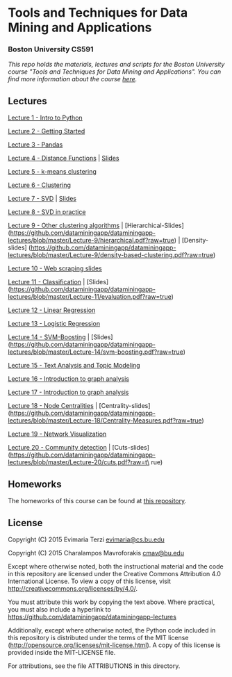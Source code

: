 # Tools and Techniques for Data Mining and Applications
### Boston University CS591
*This repo holds the materials, lectures and scripts for the Boston University course "Tools and Techniques for Data Mining and Applications". You can find more information about the course [here](http://cs-people.bu.edu/evimaria/datascience.html).*

## Lectures
[Lecture 1 - Intro to Python](http://nbviewer.ipython.org/github/dataminingapp/dataminingapp-lectures/blob/master/Lecture-1/Intro%20to%20Python.ipynb)

[Lecture 2 - Getting Started](http://nbviewer.ipython.org/github/dataminingapp/dataminingapp-lectures/blob/master/Lecture-2/Getting-Started.ipynb)

[Lecture 3 - Pandas](http://nbviewer.ipython.org/github/dataminingapp/dataminingapp-lectures/blob/master/Lecture-3/Getting-to-know-your-data-with-Pandas.ipynb)

[Lecture 4 - Distance Functions](http://nbviewer.ipython.org/github/dataminingapp/dataminingapp-lectures/blob/master/Lecture-4/Distance-Functions.ipynb) |
[Slides](https://github.com/dataminingapp/dataminingapp-lectures/blob/master/Lecture-4/distance-functions.pdf?raw=true)

[Lecture 5 - k-means clustering](https://github.com/dataminingapp/dataminingapp-lectures/blob/master/Lecture-5/kmeanspp.pdf?raw=true)

[Lecture 6 - Clustering](http://nbviewer.ipython.org/github/dataminingapp/dataminingapp-lectures/blob/master/Lecture-6/Clustering.ipynb)

[Lecture 7 - SVD](http://nbviewer.ipython.org/github/dataminingapp/dataminingapp-lectures/blob/master/Lecture-7/SVD-I.ipynb) |
[Slides](https://github.com/dataminingapp/dataminingapp-lectures/blob/master/Lecture-7/SVD.pdf?raw=true)

[Lecture 8 - SVD in practice](http://nbviewer.ipython.org/github/dataminingapp/dataminingapp-lectures/blob/master/Lecture-8/SVD-II.ipynb)

[Lecture 9 - Other clustering algorithms](http://nbviewer.ipython.org/github/dataminingapp/dataminingapp-lectures/blob/master/Lecture-9/Other-Clustering-Algorithms.ipynb) |
[Hierarchical-Slides] (https://github.com/dataminingapp/dataminingapp-lectures/blob/master/Lecture-9/hierarchical.pdf?raw=true) |
[Density-slides] (https://github.com/dataminingapp/dataminingapp-lectures/blob/master/Lecture-9/density-based-clustering.pdf?raw=true)

[Lecture 10 - Web scraping slides](https://github.com/dataminingapp/dataminingapp-lectures/blob/master/Lecture-10/webscraping.pdf?raw=true)

[Lecture 11 - Classification](http://nbviewer.ipython.org/github/dataminingapp/dataminingapp-lectures/blob/master/Lecture-11/Intro-to-Classification.ipynb) |
[Slides] (https://github.com/dataminingapp/dataminingapp-lectures/blob/master/Lecture-11/evaluation.pdf?raw=true)

[Lecture 12 - Linear Regression](http://nbviewer.ipython.org/github/dataminingapp/dataminingapp-lectures/blob/master/Lecture-12/Linear-Regression.ipynb)

[Lecture 13 - Logistic Regression](http://nbviewer.ipython.org/github/dataminingapp/dataminingapp-lectures/blob/master/Lecture-13/Logistic-Regression.ipynb)

[Lecture 14 - SVM-Boosting](http://nbviewer.ipython.org/github/dataminingapp/dataminingapp-lectures/blob/master/Lecture-14/SVMs-Boosting.ipynb) |
[Slides] (https://github.com/dataminingapp/dataminingapp-lectures/blob/master/Lecture-14/svm-boosting.pdf?raw=true)

[Lecture 15 - Text Analysis and Topic Modeling](https://github.com/dataminingapp/dataminingapp-lectures/blob/master/Lecture-15)

[Lecture 16 - Introduction to graph analysis](https://github.com/dataminingapp/dataminingapp-lectures/blob/master/Lecture-16)

[Lecture 17 - Introduction to graph analysis](http://nbviewer.ipython.org/github/dataminingapp/dataminingapp-lectures/blob/master/Lecture-17/GraphAnalysis-I.ipynb)

[Lecture 18 - Node Centralities](http://nbviewer.ipython.org/github/dataminingapp/dataminingapp-lectures/blob/master/Lecture-18/GraphAnalysis-II.ipynb) |
[Centrality-slides] (https://github.com/dataminingapp/dataminingapp-lectures/blob/master/Lecture-18/Centrality-Measures.pdf?raw=true)


[Lecture 19 - Network Visualization](https://github.com/dataminingapp/dataminingapp-lectures/blob/master/Lecture-19)

[Lecture 20 - Community detection](http://nbviewer.ipython.org/github/dataminingapp/dataminingapp-lectures/blob/master/Lecture-20/GraphAnalysis-III.ipynb) |
[Cuts-slides] (https://github.com/dataminingapp/dataminingapp-lectures/blob/master/Lecture-20/cuts.pdf?raw=t\
rue)


## Homeworks
The homeworks of this course can be found at [this repository](https://github.com/dataminingapp/spring-2015-homeworks).

## License
Copyright (C) 2015 Evimaria Terzi <evimaria@cs.bu.edu>

Copyright (C) 2015 Charalampos Mavroforakis <cmav@bu.edu>

Except where otherwise noted, both the instructional material and the code in 
this repository are licensed under the Creative Commons Attribution 4.0 
International License. To view a copy of this license, visit 
http://creativecommons.org/licenses/by/4.0/.

You must attribute this work by copying the text above. Where 
practical, you must also include a hyperlink to 
https://github.com/dataminingapp/dataminingapp-lectures

Additionally, except where otherwise noted, the Python code included in this 
repository is distributed under the terms of the MIT license 
(http://opensource.org/licenses/mit-license.html). A copy of this license is
provided inside the MIT-LICENSE file.

For attributions, see the file ATTRIBUTIONS in this directory.
